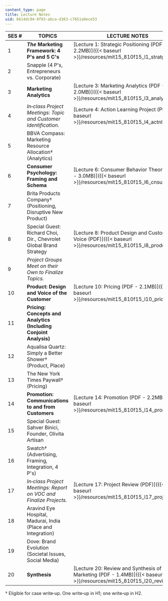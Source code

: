 ```yaml
---
content_type: page
title: Lecture Notes
uid: 6614dc94-9f93-abca-d363-c7651a9ece53
---
```


| SES # | TOPICS | LECTURE NOTES |
| --- | --- | --- |
| 1 | _**The**_ **Marketing Framework: 4 P's and 5 C's** | [Lecture 1: Strategic Positioning (PDF - 2.2MB)]({{< baseurl >}}/resources/mit15_810f15_l1_stratgic) |
| 2 | Snapple (4 P's, Entrepreneurs vs. Corporate) | &nbsp; |
| 3 | **Marketing Analytics** | [Lecture 3: Marketing Analytics (PDF - 2.0MB)]({{< baseurl >}}/resources/mit15_810f15_l3_analytics) |
| 4 | _In‐class Project Meetings: Topic and Customer Identification._ | [Lecture 4: Action Learning Project (PDF)]({{< baseurl >}}/resources/mit15_810f15_l4_actnlearn) |
| 5 | BBVA Compass: Marketing Resource Allocation† (Analytics) | &nbsp; |
| 6 | **Consumer Psychology: Framing and Schema** | [Lecture 6: Consumer Behavior Theory (PDF - 3.0MB)]({{< baseurl >}}/resources/mit15_810f15_l6_cnsumrpsyc) |
| 7 | Brita Products Company† (Positioning, Disruptive New Product) | &nbsp; |
| 8 | Special Guest: Richard Choi, Dir., Chevrolet Global Brand Strategy | [Lecture 8: Product Design and Customer Voice (PDF)]({{< baseurl >}}/resources/mit15_810f15_l8_proddesn) |
| 9 | _Project Groups Meet on their Own to Finalize Topics._ | &nbsp; |
| 10 | **Product: Design and Voice of the Customer** | [Lecture 10: Pricing (PDF - 2.1MB)]({{< baseurl >}}/resources/mit15_810f15_l10_pricing) |
| 11 | **Pricing: Concepts and Analytics (Including Conjoint Analysis)** | &nbsp; |
| 12 | Aqualisa Quartz: Simply a Better Shower† (Product, Place)  | &nbsp; |
| 13 | The New York Times Paywall† (Pricing) | &nbsp; |
| 14 | **Promotion: Communications to and from Customers** | [Lecture 14: Promotion (PDF - 2.2MB)]({{< baseurl >}}/resources/mit15_810f15_l14_promotion) |
| 15 | Special Guest: Sahver Binici, Founder, Olivita Artisan | &nbsp; |
| 16 | Swatch† (Advertising, Framing, Integration, 4 P's) | &nbsp; |
| 17 | _In‐class Project Meetings: Report on VOC and Finalize Projects._ | [Lecture 17: Project Review (PDF)]({{< baseurl >}}/resources/mit15_810f15_l17_projrevw) |
| 18 | Aravind Eye Hospital, Madurai, India (Place and Integration) | &nbsp; |
| 19 | Dove: Brand Evolution (Societal Issues, Social Media) | &nbsp; |
| 20 | **Synthesis** | [Lecture 20: Review and Synthesis of Marketing (PDF - 1.4MB)]({{< baseurl >}}/resources/mit15_810f15_l20_reviewsyn) 

† Eligible for case write‐up. One write‐up in H1; one write‐up in H2.